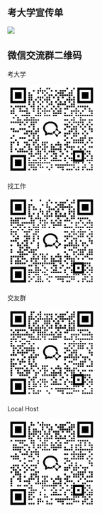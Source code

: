 ## 考大学宣传单

<img style="width:400px" src="../assets/000(6).png" />

## 微信交流群二维码

考大学

<img style="width:200px" src="../assets/01.jpg" />

找工作

<img style="width:200px" src="../assets/02.jpg" />

交友群

<img style="width:200px" src="../assets/03.jpg" />

Local Host

<img style="width:200px" src="../assets/04.jpg" />
